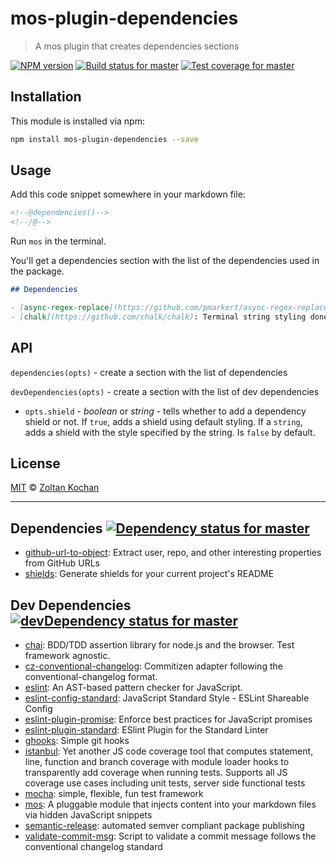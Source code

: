 <!--@'# ' + package.name-->
# mos-plugin-dependencies
<!--/@-->

<!--@'> ' + package.description-->
> A mos plugin that creates dependencies sections
<!--/@-->

<!--@shields.flatSquare('npm', 'travis', 'coveralls')-->
[![NPM version](https://img.shields.io/npm/v/mos-plugin-dependencies.svg?style=flat-square)](https://www.npmjs.com/package/mos-plugin-dependencies)
[![Build status for master](https://img.shields.io/travis/mosjs/mos-plugin-dependencies/master.svg?style=flat-square)](https://travis-ci.org/mosjs/mos-plugin-dependencies)
[![Test coverage for master](https://img.shields.io/coveralls/mosjs/mos-plugin-dependencies/master.svg?style=flat-square)](https://coveralls.io/r/mosjs/mos-plugin-dependencies?branch=master)
<!--/@-->

<!--@installation()-->
## Installation

This module is installed via npm:

``` sh
npm install mos-plugin-dependencies --save
```
<!--/@-->

## Usage

Add this code snippet somewhere in your markdown file:

```md
<!--@dependencies()-->
<!--/@-->
```

Run `mos` in the terminal.

You'll get a dependencies section with the list of the dependencies used in the package.

```md
## Dependencies

- [async-regex-replace](https://github.com/pmarkert/async-regex-replace): regex replacements using asynchronous callback functions
- [chalk](https://github.com/chalk/chalk): Terminal string styling done right. Much color.
```

## API

`dependencies(opts)` - create a section with the list of dependencies

`devDependencies(opts)` - create a section with the list of dev dependencies

- `opts.shield` - _boolean_ or _string_ - tells whether to add a dependency shield or not. If `true`, adds a shield using default styling. If a `string`, adds a shield with the style specified by the string. Is `false` by default.

<!--@license()-->
## License

[MIT](./LICENSE) © [Zoltan Kochan](http://kochan.io)
<!--/@-->

* * *

<!--@dependencies({ shield: 'flat-square' })-->
## Dependencies [![Dependency status for master](https://img.shields.io/david/mosjs/mos-plugin-dependencies/master.svg?style=flat-square)](https://david-dm.org/mosjs/mos-plugin-dependencies/master)

- [github-url-to-object](https://github.com/zeke/github-url-to-object): Extract user, repo, and other interesting properties from GitHub URLs
- [shields](https://github.com/kenany/shields): Generate shields for your current project's README

<!--/@-->

<!--@devDependencies({ shield: 'flat-square' })-->
## Dev Dependencies [![devDependency status for master](https://img.shields.io/david/dev/mosjs/mos-plugin-dependencies/master.svg?style=flat-square)](https://david-dm.org/mosjs/mos-plugin-dependencies/master#info=devDependencies)

- [chai](https://github.com/chaijs/chai): BDD/TDD assertion library for node.js and the browser. Test framework agnostic.
- [cz-conventional-changelog](https://github.com/commitizen/cz-conventional-changelog): Commitizen adapter following the conventional-changelog format.
- [eslint](https://github.com/eslint/eslint): An AST-based pattern checker for JavaScript.
- [eslint-config-standard](https://github.com/feross/eslint-config-standard): JavaScript Standard Style - ESLint Shareable Config
- [eslint-plugin-promise](https://github.com/xjamundx/eslint-plugin-promise): Enforce best practices for JavaScript promises
- [eslint-plugin-standard](https://github.com/xjamundx/eslint-plugin-standard): ESlint Plugin for the Standard Linter
- [ghooks](https://github.com/gtramontina/ghooks): Simple git hooks
- [istanbul](https://github.com/gotwarlost/istanbul): Yet another JS code coverage tool that computes statement, line, function and branch coverage with module loader hooks to transparently add coverage when running tests. Supports all JS coverage use cases including unit tests, server side functional tests
- [mocha](https://github.com/mochajs/mocha): simple, flexible, fun test framework
- [mos](https://github.com/zkochan/mos): A pluggable module that injects content into your markdown files via hidden JavaScript snippets
- [semantic-release](https://github.com/semantic-release/semantic-release): automated semver compliant package publishing
- [validate-commit-msg](https://github.com/kentcdodds/validate-commit-msg): Script to validate a commit message follows the conventional changelog standard

<!--/@-->
